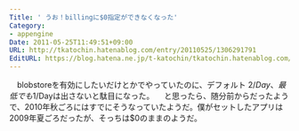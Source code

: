 ```yaml
---
Title: ' うお！billingに$0指定ができなくなった'
Category:
- appengine
Date: 2011-05-25T11:49:51+09:00
URL: http://tkatochin.hatenablog.com/entry/20110525/1306291791
EditURL: https://blog.hatena.ne.jp/t-katochin/tkatochin.hatenablog.com/atom/entry/6653586347154753058
---
```


　blobstoreを有効にしたいだけとかでやっていたのに、デフォルト $2/Day、最低でも$1/Dayは出さないと駄目になった。
　と思ったら、随分前からだったようで、2010年秋ごろにはすでにそうなっていたようだ。僕がセットしたアプリは2009年夏ごろだったが、そっちは$0のままのようだ。
